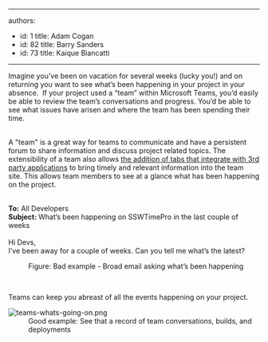 

---
authors:
  - id: 1
    title: Adam Cogan
  - id: 82
    title: Barry Sanders
  - id: 73
    title: Kaique Biancatti
---




<span class='intro'> Imagine you’ve been on vacation for several weeks (lucky you!) and on returning you want to see what’s been happening in your project in your absence.&#160; If your project used a “team” within Microsoft Teams, you’d easily be able to review the team’s conversations and progress. You’d be able to see what issues have arisen and where the team has been spending their time.&#160;<br><br> </span>

<p>A &quot;team&quot; is a great way for teams to communicate and have a persistent forum to share information and discuss project related topics. The extensibility of a team also allows <a href="/_layouts/15/FIXUPREDIRECT.ASPX?WebId=3dfc0e07-e23a-4cbb-aac2-e778b71166a2&amp;TermSetId=07da3ddf-0924-4cd2-a6d4-a4809ae20160&amp;TermId=1da93adb-fced-4b91-92ac-4d1375e40009">the addition of tabs that integrate with 3rd party applications</a>&#160;to bring timely and relevant information into the team site.&#160;This allows team members to see at a glance what has been happening on the project.<br><br></p><p class="ssw15-rteElement-GreyBox"> 
   <b>To&#58;</b> All Developers<br><b>Subject&#58; </b>What’s been happening on SSWTimePro in the last couple of weeks<br><br>Hi Devs,<br>I’ve been away for a couple of weeks. Can you tell me what’s the latest?<br></p><dd class="ssw15-rteElement-FigureBad">Figure&#58; Bad example - Broad email asking what’s been happening <br></dd><p><br></p><p>​Teams can keep you abreast of all the events happening on your project.<br></p><dl class="goodImage"><dt> <img src="/PublishingImages/teams-whats-going-on.png" alt="teams-whats-going-on.png" /> </dt><dd>Good example&#58; See that a record of team conversations, builds, and deployments </dd></dl> <br>


